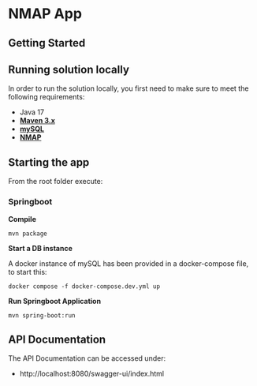 # NMAP App

## Getting Started

## Running solution locally

In order to run the solution locally, you first need to make sure to meet the following requirements:

- Java 17
- [**Maven 3.x**](https://maven.apache.org/download.cgi)
- [**mySQL**](https://www.mysql.com/downloads/)
- [**NMAP**](https://nmap.org/download)

## Starting the app

From the root folder execute:

### Springboot

**Compile**

`mvn package`

**Start a DB instance**

A docker instance of mySQL has been provided in a docker-compose file, to start this:

`docker compose -f docker-compose.dev.yml up`

**Run Springboot Application**

`mvn spring-boot:run`

## API Documentation

The API Documentation can be accessed under:

* http://localhost:8080/swagger-ui/index.html




